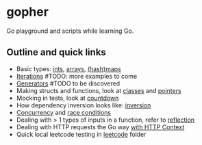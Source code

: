 # gopher
Go playground and scripts while learning Go.

## Outline and quick links

* Basic types: [ints](./ints), [arrays](./arr), [(hash)maps](./maps)
* [Iterations](./iterations) #TODO: more examples to come
* [Generators](./) #TODO to be discovered
* Making structs and functions, look at [classes](./classes) and [pointers](./pointers)
* Mocking in tests, look at [countdown](./countdown)
* How dependency inversion looks like: [inversion](./inversion)
* [Concurrency](./concurrent) and [race conditions](./sync)
* Dealing with > 1 types of inputs in a function, refer to [reflection](./reflection)
* Dealing with HTTP requests the Go way [with HTTP Context](./context)
* Quick local leetcode testing in [leetcode](./leetcode) folder

